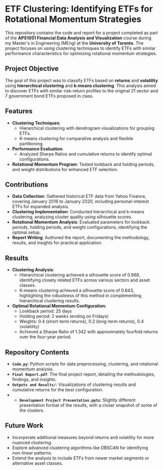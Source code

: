 # ETF Clustering: Identifying ETFs for Rotational Momentum Strategies

This repository contains the code and report for a project completed as part of the **APS1051 Financial Data Analysis and Visualization** course during my Master's in Engineering (MEng) at the **University of Toronto**. The project focuses on using clustering techniques to identify ETFs with similar performance characteristics for optimizing rotational momentum strategies.

## Project Objective

The goal of this project was to classify ETFs based on **returns** and **volatility** using **hierarchical clustering** and **k-means clustering**. This analysis aimed to discover ETFs with similar risk-return profiles to the original 21 sector and 7 government bond ETFs proposed in class.

## Features

- **Clustering Techniques**: 
  - Hierarchical clustering with dendrogram visualizations for grouping ETFs.
  - K-means clustering for comparative analysis and flexible partitioning.
- **Performance Evaluation**: 
  - Analyzed Sharpe Ratios and cumulative returns to identify optimal configurations.
- **Rotational Momentum Program**: Tested lookback and holding periods, and weight distributions for enhanced ETF selection.

## Contributions

- **Data Collection**: Gathered historical ETF data from Yahoo Finance, covering January 2016 to January 2020, including personal-interest ETFs for expanded analysis.
- **Clustering Implementation**: Conducted hierarchical and k-means clustering, analyzing cluster quality using silhouette scores.
- **Rotational Momentum Analysis**: Evaluated parameters for lookback periods, holding periods, and weight configurations, identifying the optimal setup.
- **Report Writing**: Authored the report, documenting the methodology, results, and insights for practical application.

## Results

- **Clustering Analysis**:
  - Hierarchical clustering achieved a silhouette score of 0.668, identifying closely related ETFs across various sectors and asset classes.
  - K-means clustering achieved a silhouette score of 0.643, highlighting the robustness of this method in complementing hierarchical clustering results.
- **Optimal Rotational Momentum Configuration**:
  - Lookback period: 25 days
  - Holding period: 2 weeks (ending on Fridays)
  - Weights: 0.4 (short-term returns), 0.2 (long-term returns), 0.4 (volatility)
  - Achieved a Sharpe Ratio of 1.342 with approximately fourfold returns over the four-year period.

## Repository Contents

- **`Code.py`**: Python scripts for data preprocessing, clustering, and rotational momentum analysis.
- **`Final Report.pdf`**: The final project report, detailing the methodologies, findings, and insights.
- **`Outputs and Results/`**: Visualizations of clustering results and cumulative returns for the best configuration.
- - **`Development Project Presentation.pptx`**: Slightly different presentation format of the results, with a closer snapshot of some of the clusters.

## Future Work

- Incorporate additional measures beyond returns and volatility for more nuanced clustering.
- Explore advanced clustering algorithms like DBSCAN for identifying non-linear patterns.
- Extend the analysis to include ETFs from newer market segments or alternative asset classes.

